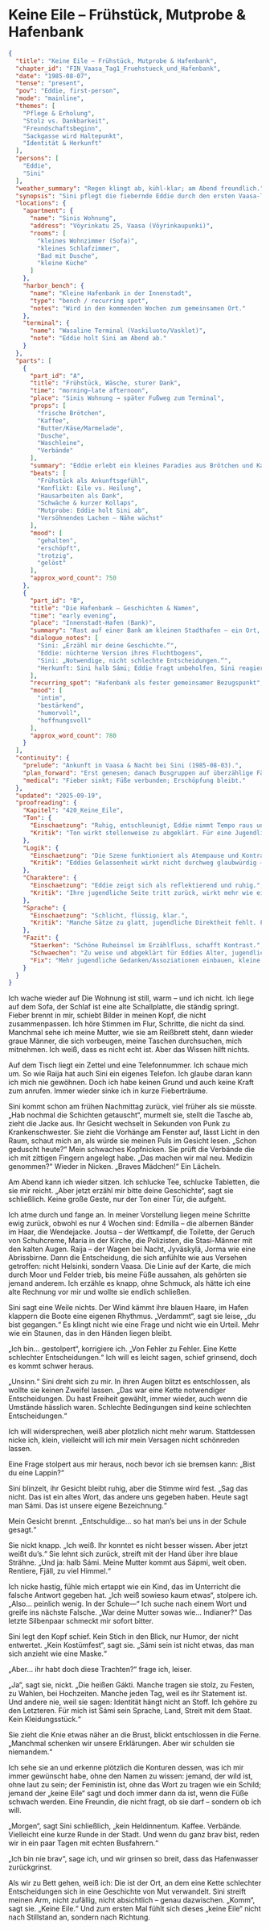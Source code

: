 # Keine Eile – Frühstück, Mutprobe & Hafenbank

```json
{
  "title": "Keine Eile – Frühstück, Mutprobe & Hafenbank",
  "chapter_id": "FIN_Vaasa_Tag1_Fruehstueck_und_Hafenbank",
  "date": "1985-08-07",
  "tense": "present",
  "pov": "Eddie, first-person",
  "mode": "mainline",
  "themes": [
    "Pflege & Erholung",
    "Stolz vs. Dankbarkeit",
    "Freundschaftsbeginn",
    "Sackgasse wird Haltepunkt",
    "Identität & Herkunft"
  ],
  "persons": [
    "Eddie",
    "Sini"
  ],
  "weather_summary": "Regen klingt ab, kühl-klar; am Abend freundlich.",
  "synopsis": "Sini pflegt die fiebernde Eddie durch den ersten Vaasa-Tag, lässt sie zur Ruhe kommen und zwingt sie zur Geduld – vom Frühstück in der Wohnung bis zum gemeinsamen Abend an der Hafenbank, wo sie Geschichten und Vertrauen teilen.",
  "locations": {
    "apartment": {
      "name": "Sinis Wohnung",
      "address": "Vöyrinkatu 25, Vaasa (Vöyrinkaupunki)",
      "rooms": [
        "kleines Wohnzimmer (Sofa)",
        "kleines Schlafzimmer",
        "Bad mit Dusche",
        "kleine Küche"
      ]
    },
    "harbor_bench": {
      "name": "Kleine Hafenbank in der Innenstadt",
      "type": "bench / recurring spot",
      "notes": "Wird in den kommenden Wochen zum gemeinsamen Ort."
    },
    "terminal": {
      "name": "Wasaline Terminal (Vaskiluoto/Vasklot)",
      "note": "Eddie holt Sini am Abend ab."
    }
  },
  "parts": [
    {
      "part_id": "A",
      "title": "Frühstück, Wäsche, sturer Dank",
      "time": "morning–late afternoon",
      "place": "Sinis Wohnung → später Fußweg zum Terminal",
      "props": [
        "frische Brötchen",
        "Kaffee",
        "Butter/Käse/Marmelade",
        "Dusche",
        "Waschleine",
        "Verbände"
      ],
      "summary": "Eddie erlebt ein kleines Paradies aus Brötchen und Kaffee. Sie will mit zur Arbeit und Busfahrer nach überzähligen Tickets fragen; Sini insistiert: keine Eile, Erholung zuerst. Eddie will nicht „auf Kosten“ leben; Sini neckt: „Was kostet schon eine silakka?“ Eddie bleibt, duscht, wäscht ihre und Sinis Kleidung, putzt das Bad, kippt in Mittagsschlaf. Am späten Nachmittag läuft sie trotzig doch zum Terminal, um Sini abzuholen. Sini ist gerührt und schimpft zugleich – erstes gemeinsames Lachen.",
      "beats": [
        "Frühstück als Ankunftsgefühl",
        "Konflikt: Eile vs. Heilung",
        "Hausarbeiten als Dank",
        "Schwäche & kurzer Kollaps",
        "Mutprobe: Eddie holt Sini ab",
        "Versöhnendes Lachen – Nähe wächst"
      ],
      "mood": [
        "gehalten",
        "erschöpft",
        "trotzig",
        "gelöst"
      ],
      "approx_word_count": 750
    },
    {
      "part_id": "B",
      "title": "Die Hafenbank – Geschichten & Namen",
      "time": "early evening",
      "place": "Innenstadt-Hafen (Bank)",
      "summary": "Rast auf einer Bank am kleinen Stadthafen – ein Ort, zu dem sie zurückkehren werden. Eddie erzählt vom Weg: Edmilla, Joutsa, Raija, Marsch nach Vaasa. Sini ist beeindruckt und widerspricht Eddies Selbstabwertung („Kette schlechter Entscheidungen“). Gespräch über Herkunft: Sini ist halb Sámi (väterlicherseits); Eddie weiß peinlich wenig, Sini nimmt es mit Humor und bietet ‚Erste Lektionen‘ an. Eddie erkennt Sini als freien Geist, Feministin und die Freundin, die sie sich immer gewünscht hat.",
      "dialogue_notes": [
        "Sini: „Erzähl mir deine Geschichte.“",
        "Eddie: nüchterne Version ihres Fluchtbogens",
        "Sini: „Notwendige, nicht schlechte Entscheidungen.“",
        "Herkunft: Sini halb Sámi; Eddie fragt unbeholfen, Sini reagiert geduldig-humorvoll"
      ],
      "recurring_spot": "Hafenbank als fester gemeinsamer Bezugspunkt",
      "mood": [
        "intim",
        "bestärkend",
        "humorvoll",
        "hoffnungsvoll"
      ],
      "approx_word_count": 780
    }
  ],
  "continuity": {
    "prelude": "Ankunft in Vaasa & Nacht bei Sini (1985-08-03).",
    "plan_forward": "Erst genesen; danach Busgruppen auf überzählige Fährtickets prüfen.",
    "medical": "Fieber sinkt; Füße verbunden; Erschöpfung bleibt."
  },
  "updated": "2025-09-19",
  "proofreading": {
    "Kapitel": "420_Keine_Eile",
    "Ton": {
      "Einschaetzung": "Ruhig, entschleunigt, Eddie nimmt Tempo raus und wirkt fast gelassen.",
      "Kritik": "Ton wirkt stellenweise zu abgeklärt. Für eine Jugendliche in ihrer Lage klingt es fast zu weise."
    },
    "Logik": {
      "Einschaetzung": "Die Szene funktioniert als Atempause und Kontrast zu bedrückenden Kapiteln.",
      "Kritik": "Eddies Gelassenheit wirkt nicht durchweg glaubwürdig – Gefahr, dass die Spannung der Gesamterzählung absackt."
    },
    "Charaktere": {
      "Einschaetzung": "Eddie zeigt sich als reflektierend und ruhig.",
      "Kritik": "Ihre jugendliche Seite tritt zurück, wirkt mehr wie eine Autorin als wie eine 17-Jährige."
    },
    "Sprache": {
      "Einschaetzung": "Schlicht, flüssig, klar.",
      "Kritik": "Manche Sätze zu glatt, jugendliche Direktheit fehlt. Füllwörter häufen sich leicht."
    },
    "Fazit": {
      "Staerken": "Schöne Ruheinsel im Erzählfluss, schafft Kontrast.",
      "Schwaechen": "Zu weise und abgeklärt für Eddies Alter, jugendliche Stimme fehlt.",
      "Fix": "Mehr jugendliche Gedanken/Assoziationen einbauen, kleine Unsicherheiten oder Albernheiten zeigen."
    }
  }
}
```

Ich wache wieder auf Die Wohnung ist still, warm – und ich nicht. Ich liege auf
dem Sofa, der Schlaf ist eine alte Schallplatte, die ständig springt. Fieber
brennt in mir, schiebt Bilder in meinen Kopf, die nicht zusammenpassen. Ich höre
Stimmen im Flur, Schritte, die nicht da sind. Manchmal sehe ich meine Mutter,
wie sie am Reißbrett steht, dann wieder graue Männer, die sich vorbeugen, meine
Taschen durchsuchen, mich mitnehmen. Ich weiß, dass es nicht echt ist. Aber das
Wissen hilft nichts.

Auf dem Tisch liegt ein Zettel und eine Telefonnummer. Ich schaue mich um. So
wie Raija hat auch Sini ein eigenes Telefon. Ich glaube daran kann ich mich nie
gewöhnen. Doch ich habe keinen Grund und auch keine Kraft zum anrufen. Immer
wieder sinke ich in kurze Fieberträume.

Sini kommt schon am frühen Nachmittag zurück, viel früher als sie müsste. „Hab
nochmal die Schichten getauscht“, murmelt sie, stellt die Tasche ab, zieht die
Jacke aus. Ihr Gesicht wechselt in Sekunden von Punk zu Krankenschwester. Sie
zieht die Vorhänge am Fenster auf, lässt Licht in den Raum, schaut mich an, als
würde sie meinen Puls im Gesicht lesen. „Schon geduscht heute?“ Mein schwaches
Kopfnicken. Sie prüft die Verbände die ich mit zittigen Fingern angelegt habe.
„Das machen wir mal neu. Medizin genommen?“ Wieder in Nicken. „Braves Mädchen!“
Ein Lächeln.

Am Abend kann ich wieder sitzen. Ich schlucke Tee, schlucke Tabletten, die sie
mir reicht. „Aber jetzt erzähl mir bitte deine Geschichte“, sagt sie
schließlich. Keine große Geste, nur der Ton einer Tür, die aufgeht.

Ich atme durch und fange an. In meiner Vorstellung liegen meine Schritte ewig
zurück, obwohl es nur 4 Wochen sind: Edmilla – die albernen Bänder im Haar, die
Wendejacke. Joutsa – der Wettkampf, die Toilette, der Geruch von Schuhcreme,
Maria in der Kirche, die Polizisten, die Stasi-Männer mit den kalten Augen.
Raija – der Wagen bei Nacht, Jyväskylä, Jorma wie eine Abrissbirne. Dann die
Entscheidung, die sich anfühlte wie aus Versehen getroffen: nicht Helsinki,
sondern Vaasa. Die Linie auf der Karte, die mich durch Moor und Felder trieb,
bis meine Füße aussahen, als gehörten sie jemand anderem. Ich erzähle es knapp,
ohne Schmuck, als hätte ich eine alte Rechnung vor mir und wollte sie endlich
schließen.

Sini sagt eine Weile nichts. Der Wind kämmt ihre blauen Haare, im Hafen klappern
die Boote eine eigenen Rhythmus. „Verdammt“, sagt sie leise, „du bist gegangen.“
Es klingt nicht wie eine Frage und nicht wie ein Urteil. Mehr wie ein Staunen,
das in den Händen liegen bleibt.

„Ich bin… gestolpert“, korrigiere ich. „Von Fehler zu Fehler. Eine Kette
schlechter Entscheidungen.“ Ich will es leicht sagen, schief grinsend, doch es
kommt schwer heraus.

„Unsinn.“ Sini dreht sich zu mir. In ihren Augen blitzt es entschlossen, als
wollte sie keinen Zweifel lassen. „Das war eine Kette notwendiger
Entscheidungen. Du hast Freiheit gewählt, immer wieder, auch wenn die Umstände
hässlich waren. Schlechte Bedingungen sind keine schlechten Entscheidungen.“

Ich will widersprechen, weiß aber plotzlich nicht mehr warum. Stattdessen nicke
ich, klein, vielleicht will ich mir mein Versagen nicht schönreden lassen.

Eine Frage stolpert aus mir heraus, noch bevor ich sie bremsen kann: „Bist du
eine Lappin?“

Sini blinzelt, ihr Gesicht bleibt ruhig, aber die Stimme wird fest. „Sag das
nicht. Das ist ein altes Wort, das andere uns gegeben haben. Heute sagt man
Sámi. Das ist unsere eigene Bezeichnung.“

Mein Gesicht brennt. „Entschuldige… so hat man’s bei uns in der Schule gesagt.“

Sie nickt knapp. „Ich weiß. Ihr konntet es nicht besser wissen. Aber jetzt weißt
du’s.“ Sie lehnt sich zurück, streift mit der Hand über ihre blaue Strähne. „Und
ja: halb Sámi. Meine Mutter kommt aus Sápmi, weit oben. Rentiere, Fjäll, zu viel
Himmel.“

Ich nicke hastig, fühle mich ertappt wie ein Kind, das im Unterricht die falsche
Antwort gegeben hat. „Ich weiß sowieso kaum etwas“, stolpere ich. „Also…
peinlich wenig. In der Schule—“ Ich suche nach einem Wort und greife ins nächste
Falsche. „War deine Mutter sowas wie… Indianer?“ Das letzte Silbenpaar schmeckt
mir sofort bitter.

Sini legt den Kopf schief. Kein Stich in den Blick, nur Humor, der nicht
entwertet. „Kein Kostümfest“, sagt sie. „Sámi sein ist nicht etwas, das man sich
anzieht wie eine Maske.“

„Aber… ihr habt doch diese Trachten?“ frage ich, leiser.

„Ja“, sagt sie, nickt. „Die heißen Gákti. Manche tragen sie stolz, zu Festen, zu
Wahlen, bei Hochzeiten. Manche jeden Tag, weil es ihr Statement ist. Und andere
nie, weil sie sagen: Identität hängt nicht an Stoff. Ich gehöre zu den
Letzteren. Für mich ist Sámi sein Sprache, Land, Streit mit dem Staat. Kein
Kleidungsstück.“

Sie zieht die Knie etwas näher an die Brust, blickt entschlossen in die Ferne.
„Manchmal schenken wir unsere Erklärungen. Aber wir schulden sie niemandem.“

Ich sehe sie an und erkenne plötzlich die Konturen dessen, was ich mir immer
gewünscht habe, ohne den Namen zu wissen: jemand, der wild ist, ohne laut zu
sein; der Feministin ist, ohne das Wort zu tragen wie ein Schild; jemand der
„keine Eile“ sagt und doch immer dann da ist, wenn die Füße schwach werden. Eine
Freundin, die nicht fragt, ob sie darf – sondern ob ich will.

„Morgen“, sagt Sini schließlich, „kein Heldinnentum. Kaffee. Verbände.
Vielleicht eine kurze Runde in der Stadt. Und wenn du ganz brav bist, reden wir
in ein paar Tagen mit echten Busfahrern.“

„Ich bin nie brav“, sage ich, und wir grinsen so breit, dass das Hafenwasser
zurückgrinst.

Als wir zu Bett gehen, weiß ich: Die ist der Ort, an dem eine Kette schlechter
Entscheidungen sich in eine Geschichte von Mut verwandelt. Sini streift meinen
Arm, nicht zufällig, nicht absichtlich – genau dazwischen. „Komm“, sagt sie.
„Keine Eile.“ Und zum ersten Mal fühlt sich dieses „keine Eile“ nicht nach
Stillstand an, sondern nach Richtung.
